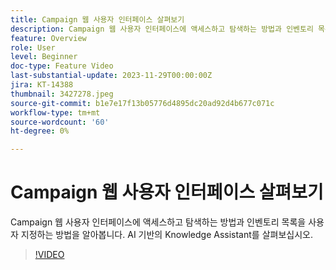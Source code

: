 ```yaml
---
title: Campaign 웹 사용자 인터페이스 살펴보기
description: Campaign 웹 사용자 인터페이스에 액세스하고 탐색하는 방법과 인벤토리 목록을 사용자 지정하는 방법을 알아봅니다. AI 기반의 Knowledge Assistant를 살펴보십시오.
feature: Overview
role: User
level: Beginner
doc-type: Feature Video
last-substantial-update: 2023-11-29T00:00:00Z
jira: KT-14388
thumbnail: 3427278.jpeg
source-git-commit: b1e7e17f13b05776d4895dc20ad92d4b677c071c
workflow-type: tm+mt
source-wordcount: '60'
ht-degree: 0%

---
```



# Campaign 웹 사용자 인터페이스 살펴보기

Campaign 웹 사용자 인터페이스에 액세스하고 탐색하는 방법과 인벤토리 목록을 사용자 지정하는 방법을 알아봅니다. AI 기반의 Knowledge Assistant를 살펴보십시오.

>[!VIDEO](https://video.tv.adobe.com/v/3427278/?learn=on)
